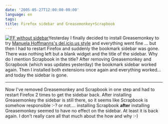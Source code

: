 ```yaml
---
date: '2005-05-27T12:00:00-00:00'
language: en
tags:
title: Firefox sidebar and Greasemonkey+Scrapbook
---
```



<a class="left" href="http://www.edu.uni-klu.ac.at/~hgutmann/gallery/image.php?id=62&action=viewfull"><img src="http://www.edu.uni-klu.ac.at/~hgutmann/gallery/image.php?id=62&action=viewthumb" alt="FF without sidebar"/></a>Yesterday I finally decided to install Greasemonkey to try <a href="http://www.pixelgraphix.de/log/2005-05/styling-delicious.php">Manuela Hoffmanns's del.icio.us style</a> and everything went fine ... but then I had to restart Firefox and suddenly the bookmark sidebar was gone. There was nothing left but a blank widget and the title of the sidebar. Why do I mention Scrapbook in the title? After removing Greasemonkey and Scrapbook (which was updates yesterday) the bookmark sidebar worked again. Then I installed both extensions once again and everything worked... and today the sidebar is gone.

-------------------------------



Now I've removed Greasemonkey and Scrapbook in one step and had to restart Firefox 2 times to get the sidebar back. After installing Greasemonkey the sidebar is still there, so it seems like Scrapbook is somehow responsible :-? or not.... installing Scrapbook __after__ installing Greasemonkey seemed to have no effect on the sidebar. At least it is back again. I don't really care all that much about the how and why :-)